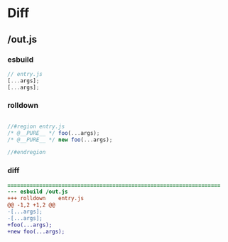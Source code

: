 # Diff
## /out.js
### esbuild
```js
// entry.js
[...args];
[...args];
```
### rolldown
```js

//#region entry.js
/* @__PURE__ */ foo(...args);
/* @__PURE__ */ new foo(...args);

//#endregion

```
### diff
```diff
===================================================================
--- esbuild	/out.js
+++ rolldown	entry.js
@@ -1,2 +1,2 @@
-[...args];
-[...args];
+foo(...args);
+new foo(...args);

```